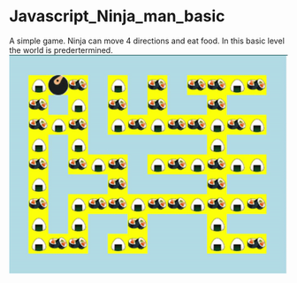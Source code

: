 # Javascript_Ninja_man_basic
 A simple game. Ninja can move 4 directions and eat food. In this basic level the world is predertermined.
![](nijamanPic.gif)
